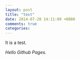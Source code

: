 ```yaml
---
layout: post
title: "test"
date: 2014-07-20 14:11:09 +0800
comments: true
categories: 
---
```


It is a test. 

*Hello Github Pages.*
